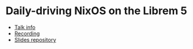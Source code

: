 # Daily-driving NixOS on the Librem 5

* [Talk info](https://talks.nixcon.org/nixcon-2023/talk/Q3YYMR/)
* [Recording](https://media.ccc.de/v/nixcon-2023-36022-daily-driving-nixos-on-the-librem-5)
* [Slides repository](https://git.catgirl.cloud/999eagle/nixcon2023-slides)
